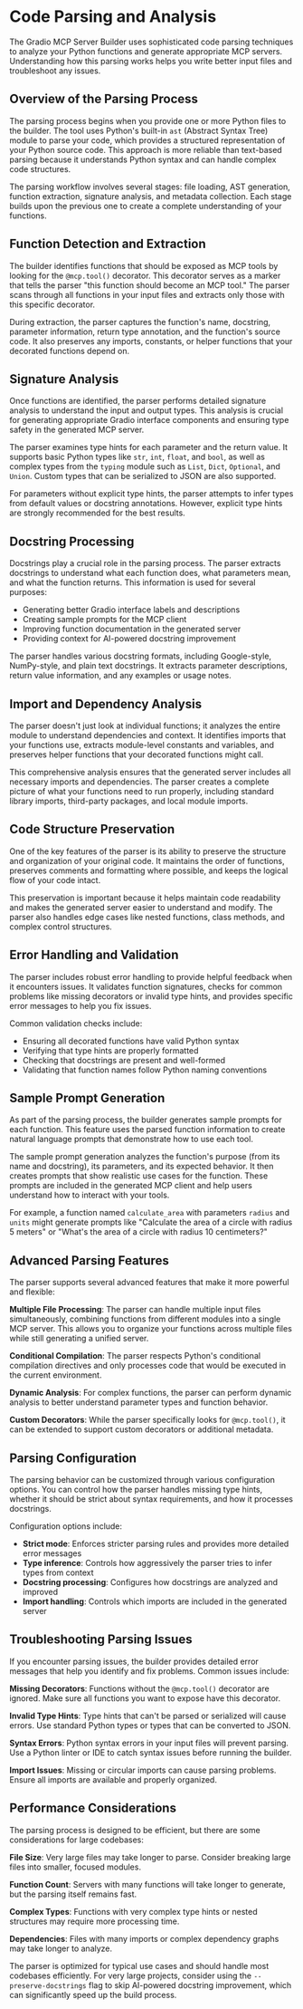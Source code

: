 # Code Parsing and Analysis

The Gradio MCP Server Builder uses sophisticated code parsing techniques to analyze your Python functions and generate appropriate MCP servers. Understanding how this parsing works helps you write better input files and troubleshoot any issues.

## Overview of the Parsing Process

The parsing process begins when you provide one or more Python files to the builder. The tool uses Python's built-in `ast` (Abstract Syntax Tree) module to parse your code, which provides a structured representation of your Python source code. This approach is more reliable than text-based parsing because it understands Python syntax and can handle complex code structures.

The parsing workflow involves several stages: file loading, AST generation, function extraction, signature analysis, and metadata collection. Each stage builds upon the previous one to create a complete understanding of your functions.

## Function Detection and Extraction

The builder identifies functions that should be exposed as MCP tools by looking for the `@mcp.tool()` decorator. This decorator serves as a marker that tells the parser "this function should become an MCP tool." The parser scans through all functions in your input files and extracts only those with this specific decorator.

During extraction, the parser captures the function's name, docstring, parameter information, return type annotation, and the function's source code. It also preserves any imports, constants, or helper functions that your decorated functions depend on.

## Signature Analysis

Once functions are identified, the parser performs detailed signature analysis to understand the input and output types. This analysis is crucial for generating appropriate Gradio interface components and ensuring type safety in the generated MCP server.

The parser examines type hints for each parameter and the return value. It supports basic Python types like `str`, `int`, `float`, and `bool`, as well as complex types from the `typing` module such as `List`, `Dict`, `Optional`, and `Union`. Custom types that can be serialized to JSON are also supported.

For parameters without explicit type hints, the parser attempts to infer types from default values or docstring annotations. However, explicit type hints are strongly recommended for the best results.

## Docstring Processing

Docstrings play a crucial role in the parsing process. The parser extracts docstrings to understand what each function does, what parameters mean, and what the function returns. This information is used for several purposes:

- Generating better Gradio interface labels and descriptions
- Creating sample prompts for the MCP client
- Improving function documentation in the generated server
- Providing context for AI-powered docstring improvement

The parser handles various docstring formats, including Google-style, NumPy-style, and plain text docstrings. It extracts parameter descriptions, return value information, and any examples or usage notes.

## Import and Dependency Analysis

The parser doesn't just look at individual functions; it analyzes the entire module to understand dependencies and context. It identifies imports that your functions use, extracts module-level constants and variables, and preserves helper functions that your decorated functions might call.

This comprehensive analysis ensures that the generated server includes all necessary imports and dependencies. The parser creates a complete picture of what your functions need to run properly, including standard library imports, third-party packages, and local module imports.

## Code Structure Preservation

One of the key features of the parser is its ability to preserve the structure and organization of your original code. It maintains the order of functions, preserves comments and formatting where possible, and keeps the logical flow of your code intact.

This preservation is important because it helps maintain code readability and makes the generated server easier to understand and modify. The parser also handles edge cases like nested functions, class methods, and complex control structures.

## Error Handling and Validation

The parser includes robust error handling to provide helpful feedback when it encounters issues. It validates function signatures, checks for common problems like missing decorators or invalid type hints, and provides specific error messages to help you fix issues.

Common validation checks include:
- Ensuring all decorated functions have valid Python syntax
- Verifying that type hints are properly formatted
- Checking that docstrings are present and well-formed
- Validating that function names follow Python naming conventions

## Sample Prompt Generation

As part of the parsing process, the builder generates sample prompts for each function. This feature uses the parsed function information to create natural language prompts that demonstrate how to use each tool.

The sample prompt generation analyzes the function's purpose (from its name and docstring), its parameters, and its expected behavior. It then creates prompts that show realistic use cases for the function. These prompts are included in the generated MCP client and help users understand how to interact with your tools.

For example, a function named `calculate_area` with parameters `radius` and `units` might generate prompts like "Calculate the area of a circle with radius 5 meters" or "What's the area of a circle with radius 10 centimeters?"

## Advanced Parsing Features

The parser supports several advanced features that make it more powerful and flexible:

**Multiple File Processing**: The parser can handle multiple input files simultaneously, combining functions from different modules into a single MCP server. This allows you to organize your functions across multiple files while still generating a unified server.

**Conditional Compilation**: The parser respects Python's conditional compilation directives and only processes code that would be executed in the current environment.

**Dynamic Analysis**: For complex functions, the parser can perform dynamic analysis to better understand parameter types and function behavior.

**Custom Decorators**: While the parser specifically looks for `@mcp.tool()`, it can be extended to support custom decorators or additional metadata.

## Parsing Configuration

The parsing behavior can be customized through various configuration options. You can control how the parser handles missing type hints, whether it should be strict about syntax requirements, and how it processes docstrings.

Configuration options include:
- **Strict mode**: Enforces stricter parsing rules and provides more detailed error messages
- **Type inference**: Controls how aggressively the parser tries to infer types from context
- **Docstring processing**: Configures how docstrings are analyzed and improved
- **Import handling**: Controls which imports are included in the generated server

## Troubleshooting Parsing Issues

If you encounter parsing issues, the builder provides detailed error messages that help you identify and fix problems. Common issues include:

**Missing Decorators**: Functions without the `@mcp.tool()` decorator are ignored. Make sure all functions you want to expose have this decorator.

**Invalid Type Hints**: Type hints that can't be parsed or serialized will cause errors. Use standard Python types or types that can be converted to JSON.

**Syntax Errors**: Python syntax errors in your input files will prevent parsing. Use a Python linter or IDE to catch syntax issues before running the builder.

**Import Issues**: Missing or circular imports can cause parsing problems. Ensure all imports are available and properly organized.

## Performance Considerations

The parsing process is designed to be efficient, but there are some considerations for large codebases:

**File Size**: Very large files may take longer to parse. Consider breaking large files into smaller, focused modules.

**Function Count**: Servers with many functions will take longer to generate, but the parsing itself remains fast.

**Complex Types**: Functions with very complex type hints or nested structures may require more processing time.

**Dependencies**: Files with many imports or complex dependency graphs may take longer to analyze.

The parser is optimized for typical use cases and should handle most codebases efficiently. For very large projects, consider using the `--preserve-docstrings` flag to skip AI-powered docstring improvement, which can significantly speed up the build process. 